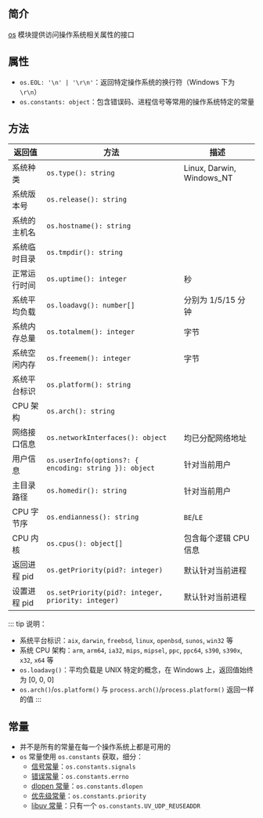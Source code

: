 ## 简介

[os](http://nodejs.cn/api/os.html) 模块提供访问操作系统相关属性的接口


## 属性

+ `os.EOL: '\n' | '\r\n'`：返回特定操作系统的换行符（Windows 下为 `\r\n`）
+ `os.constants: object`：包含错误码、进程信号等常用的操作系统特定的常量


## 方法

|返回值|方法|描述|
|-|-|-|
|系统种类|`os.type(): string`|Linux, Darwin, Windows_NT|
|系统版本号|`os.release(): string`
|系统的主机名|`os.hostname(): string`
|系统临时目录|`os.tmpdir(): string`
|正常运行时间|`os.uptime(): integer`|秒
|系统平均负载|`os.loadavg(): number[]`|分别为 1/5/15 分钟
|系统内存总量|`os.totalmem(): integer`|字节
|系统空闲内存|`os.freemem(): integer`|字节
|系统平台标识|`os.platform(): string`|
|CPU 架构|`os.arch(): string`|
|网络接口信息|`os.networkInterfaces(): object`|均已分配网络地址
|用户信息|`os.userInfo(options?: { encoding: string }): object`|针对当前用户
|主目录路径|`os.homedir(): string`|针对当前用户
|CPU 字节序|`os.endianness(): string`|`BE`/`LE`
|CPU 内核|`os.cpus(): object[]`|包含每个逻辑 CPU 信息
|返回进程 pid|`os.getPriority(pid?: integer)`|默认针对当前进程
|设置进程 pid|`os.setPriority(pid?: integer, priority: integer)`|默认针对当前进程


::: tip 说明：
+ 系统平台标识：`aix`, `darwin`, `freebsd`, `linux`, `openbsd`, `sunos`, `win32` 等
+ 系统 CPU 架构：`arm`, `arm64`, `ia32`, `mips`, `mipsel`, `ppc`, `ppc64`, `s390`, `s390x`, `x32`, `x64` 等
+ `os.loadavg()`：平均负载是 UNIX 特定的概念，在 Windows 上，返回值始终为 [0, 0, 0]
+ `os.arch()`/`os.platform()` 与 `process.arch()`/`process.platform()` 返回一样的值
:::


## 常量

+ 并不是所有的常量在每一个操作系统上都是可用的
+ `os` 常量使用 `os.constants` 获取，细分：
  + [信号常量](http://nodejs.cn/api/os.html#os_signal_constants)：`os.constants.signals`
  + [错误常量](http://nodejs.cn/api/os.html#os_error_constants)：`os.constants.errno`
  + [dlopen 常量](http://nodejs.cn/api/os.html#os_dlopen_constants)：`os.constants.dlopen`
  + [优先级常量](http://nodejs.cn/api/os.html#os_priority_constants)：`os.constants.priority`
  + [libuv 常量](http://nodejs.cn/api/os.html#os_libuv_constants)：只有一个 `os.constants.UV_UDP_REUSEADDR`